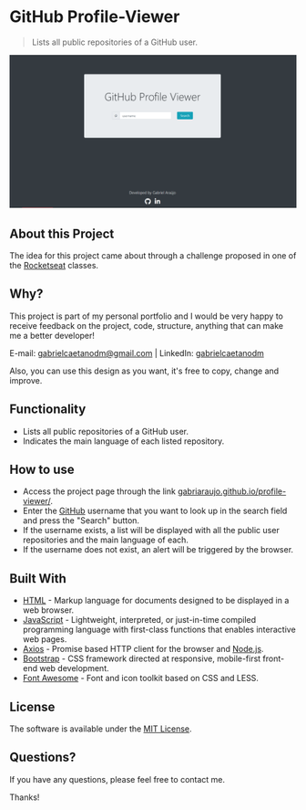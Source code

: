 # GitHub Profile-Viewer
> Lists all public repositories of a GitHub user.

<img src="./assets/img/profile-viewer.png">

## About this Project
The idea for this project came about through a challenge proposed in one of the <a href="https://rocketseat.com.br">Rocketseat</a> classes.

## Why?
This project is part of my personal portfolio and I would be very happy to receive feedback on the project, code, structure, anything that can make me a better developer!

E-mail: <a href="mailto:gabrielcaetanodm@gmail.com">gabrielcaetanodm@gmail.com</a> | 
LinkedIn: <a href="https://www.linkedin.com/in/gabrielcaetanodm/" target="_blank">gabrielcaetanodm</a>

Also, you can use this design as you want, it's free to copy, change and improve.

## Functionality
- Lists all public repositories of a GitHub user.
- Indicates the main language of each listed repository.

## How to use
- Access the project page through the link <a href="https://gabriaraujo.github.io/profile-viewer/" target="_blank">gabriaraujo.github.io/profile-viewer/</a>.
- Enter the <a href= "https://github.com" target="_blank">GitHub</a> username that you want to look up in the search field and press the "Search" button.
- If the username exists, a list will be displayed with all the public user repositories and the main language of each.
- If the username does not exist, an alert will be triggered by the browser.


## Built With
- <a href="https://html.spec.whatwg.org" target="_blank">HTML</a> - Markup language for documents designed to be displayed in a web browser.
- <a href="https://developer.mozilla.org/en-US/docs/Web/JavaScript" target="_blank">JavaScript</a> - Lightweight, interpreted, or just-in-time compiled programming language with first-class functions 
that enables interactive web pages.
- <a href="https://github.com/axios/axios" target="_blank">Axios</a> - Promise based HTTP client for the browser 
and <a href="https://nodejs.org/en/" target="_blank">Node.js</a>.
- <a href="https://getbootstrap.com" target="_blank">Bootstrap</a> - CSS framework directed at responsive, mobile-first front-end web development.
- <a href="https://fontawesome.com" target="_blank">Font Awesome</a> - Font and icon toolkit based on CSS and LESS.

## License
The software is available under the <a href="https://github.com/gabriaraujo/profile-viewer/blob/master/LICENSE">MIT License</a>.

## Questions?
If you have any questions, please feel free to contact me.

Thanks!
